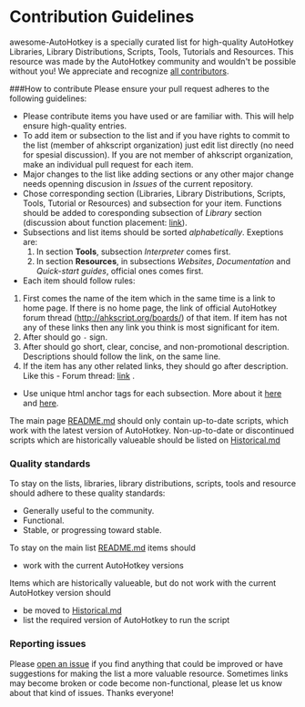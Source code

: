 # Contribution Guidelines
awesome-AutoHotkey is a specially curated list for high-quality AutoHotkey Libraries, Library Distributions, Scripts, Tools, Tutorials and Resources.
This resource was made by the AutoHotkey community and wouldn't be possible without you! We appreciate and recognize [all contributors](https://github.com/ahkscript/awesome-AutoHotkey/graphs/contributors).


###How to contribute
Please ensure your pull request adheres to the following guidelines:
- Please contribute items you have used or are familiar with. This will help ensure high-quality entries.
- To add item or subsection to the list and if you have rights to commit to the list (member of ahkscript organization) just edit list directly (no need for spesial discussion). If you are not member of ahkscript organization, make an individual pull request for each item.
- Major changes to the list like adding sections or any other major change needs openning discusion in *Issues* of the current repository.
- Chose corresponding section (Libraries, Library Distributions, Scripts, Tools, Tutorial or Resources) and subsection for your item. Functions should be added to coresponding subsection of *Library* section (discussion about function placement: [link](https://github.com/ahkscript/awesome-AutoHotkey/issues/35)).
- Subsections and list items should be sorted *alphabetically*. Exeptions are:
  1. In section **Tools**, subsection *Interpreter* comes first.
  3. In section **Resources**, in subsections *Websites*, *Documentation* and *Quick-start guides*, official ones comes first. 
- Each item should follow rules:
 1. First comes the name of the item which in the same time is a link to home page. If there is no home page, the link of official AutoHotkey forum thread (http://ahkscript.org/boards/) of that item. If item has not any of these links then any link you think is most significant for item. 
 2. After should go `-` sign. 
 3. After should go short, clear, concise, and non-promotional description. Descriptions should follow the link, on the same line.
 4. If the item has any other related links, they should go after description. Like this - Forum thread: [link](http://link) .
- Use unique html anchor tags for each subsection. More about it [here](https://github.com/ahkscript/awesome-AutoHotkey/issues/12) and [here](https://github.com/ahkscript/awesome-AutoHotkey/issues/2#issuecomment-52114056).

The main page [README.md](https://github.com/ahkscript/awesome-AutoHotkey/blob/master/README.md) should only contain up-to-date scripts, which work with the latest version of AutoHotkey. Non-up-to-date or discontinued scripts which are historically valueable should be listed on [Historical.md](https://github.com/ahkscript/awesome-AutoHotkey/blob/master/Historical.md)

### Quality standards
To stay on the lists, libraries, library distributions, scripts, tools and resource should adhere to these quality standards:
- Generally useful to the community.
- Functional.
- Stable, or progressing toward stable.

To stay on the main list [README.md](https://github.com/ahkscript/awesome-AutoHotkey/blob/master/README.md) items should
- work with the current AutoHotkey versions

Items which are historically valueable, but do not work with the current AutoHotkey version should 
- be moved to [Historical.md](https://github.com/ahkscript/awesome-AutoHotkey/blob/master/Historical.md)
- list the required version of AutoHotkey to run the script

### Reporting issues
Please [open an issue](https://github.com/ahkscript/awesome-AutoHotkey/issues/new) if you find anything that could be improved or have suggestions for making the list a more valuable resource. Sometimes links may become broken or code become non-functional, please let us know about that kind of issues. Thanks everyone!
